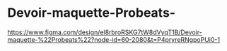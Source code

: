 # Devoir-maquette-Probeats-
https://www.figma.com/design/el8rbroRSKG7tW8dVyqT1B/Devoir-maquette-%22Probeats%22?node-id=60-2080&t=P4pryreRNgpoPUi0-1
